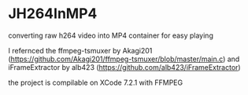 # JH264InMP4
converting raw h264 video into MP4 container for easy playing

I refernced the ffmpeg-tsmuxer by Akagi201 (https://github.com/Akagi201/ffmpeg-tsmuxer/blob/master/main.c)
 and iFrameExtractor by alb423 (https://github.com/alb423/iFrameExtractor)
 
 the project is compilable on XCode 7.2.1 with FFMPEG